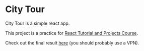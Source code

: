 # City Tour

City Tour is a simple react app.

This project is a practice for [React Tutorial and Projects Course](https://www.udemy.com/course/react-tutorial-and-projects-course/).

Check out the final result [here](https://amirhosseinnouri-react-city-tours.netlify.app/) (you should probably use a VPN).
